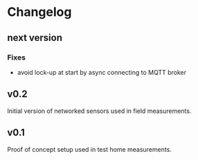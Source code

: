 Changelog
=========

next version
------------

### Fixes

* avoid lock-up at start by async connecting to MQTT broker


v0.2
----

Initial version of networked sensors used in field measurements. 


v0.1
----

Proof of concept setup used in test home measurements.
